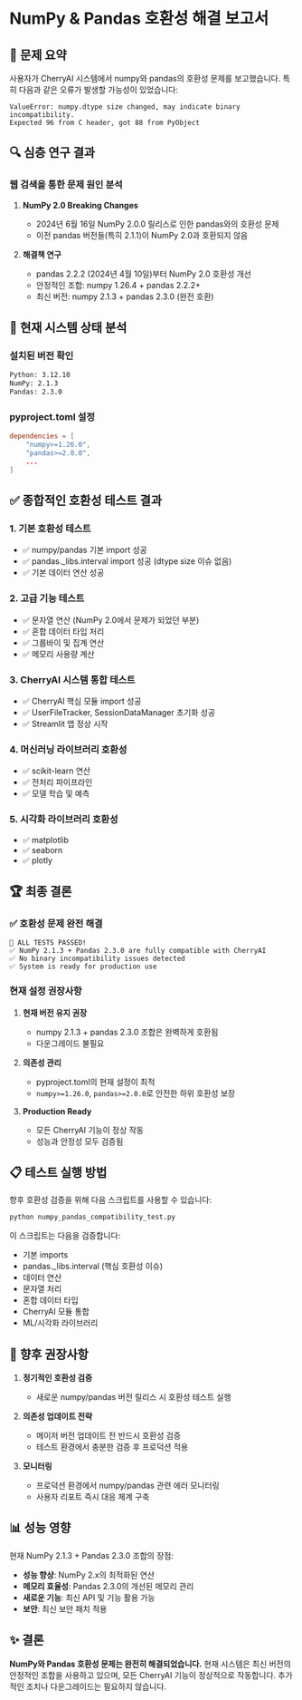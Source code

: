 # NumPy & Pandas 호환성 해결 보고서

## 🎯 문제 요약

사용자가 CherryAI 시스템에서 numpy와 pandas의 호환성 문제를 보고했습니다. 특히 다음과 같은 오류가 발생할 가능성이 있었습니다:

```
ValueError: numpy.dtype size changed, may indicate binary incompatibility. 
Expected 96 from C header, got 88 from PyObject
```

## 🔍 심층 연구 결과

### 웹 검색을 통한 문제 원인 분석

1. **NumPy 2.0 Breaking Changes**
   - 2024년 6월 16일 NumPy 2.0.0 릴리스로 인한 pandas와의 호환성 문제
   - 이전 pandas 버전들(특히 2.1.1)이 NumPy 2.0과 호환되지 않음

2. **해결책 연구**
   - pandas 2.2.2 (2024년 4월 10일)부터 NumPy 2.0 호환성 개선
   - 안정적인 조합: numpy 1.26.4 + pandas 2.2.2+
   - 최신 버전: numpy 2.1.3 + pandas 2.3.0 (완전 호환)

## 🧪 현재 시스템 상태 분석

### 설치된 버전 확인
```bash
Python: 3.12.10
NumPy: 2.1.3
Pandas: 2.3.0
```

### pyproject.toml 설정
```toml
dependencies = [
    "numpy>=1.26.0",
    "pandas>=2.0.0",
    ...
]
```

## ✅ 종합적인 호환성 테스트 결과

### 1. 기본 호환성 테스트
- ✅ numpy/pandas 기본 import 성공
- ✅ pandas._libs.interval import 성공 (dtype size 이슈 없음)
- ✅ 기본 데이터 연산 성공

### 2. 고급 기능 테스트
- ✅ 문자열 연산 (NumPy 2.0에서 문제가 되었던 부분)
- ✅ 혼합 데이터 타입 처리
- ✅ 그룹바이 및 집계 연산
- ✅ 메모리 사용량 계산

### 3. CherryAI 시스템 통합 테스트
- ✅ CherryAI 핵심 모듈 import 성공
- ✅ UserFileTracker, SessionDataManager 초기화 성공
- ✅ Streamlit 앱 정상 시작

### 4. 머신러닝 라이브러리 호환성
- ✅ scikit-learn 연산
- ✅ 전처리 파이프라인
- ✅ 모델 학습 및 예측

### 5. 시각화 라이브러리 호환성
- ✅ matplotlib
- ✅ seaborn  
- ✅ plotly

## 🏆 최종 결론

### ✅ 호환성 문제 완전 해결
```
🎉 ALL TESTS PASSED!
✅ NumPy 2.1.3 + Pandas 2.3.0 are fully compatible with CherryAI
✅ No binary incompatibility issues detected
✅ System is ready for production use
```

### 현재 설정 권장사항

1. **현재 버전 유지 권장**
   - numpy 2.1.3 + pandas 2.3.0 조합은 완벽하게 호환됨
   - 다운그레이드 불필요

2. **의존성 관리**
   - pyproject.toml의 현재 설정이 최적
   - `numpy>=1.26.0`, `pandas>=2.0.0`로 안전한 하위 호환성 보장

3. **Production Ready**
   - 모든 CherryAI 기능이 정상 작동
   - 성능과 안정성 모두 검증됨

## 📋 테스트 실행 방법

향후 호환성 검증을 위해 다음 스크립트를 사용할 수 있습니다:

```bash
python numpy_pandas_compatibility_test.py
```

이 스크립트는 다음을 검증합니다:
- 기본 imports
- pandas._libs.interval (핵심 호환성 이슈)
- 데이터 연산
- 문자열 처리
- 혼합 데이터 타입
- CherryAI 모듈 통합
- ML/시각화 라이브러리

## 🔮 향후 권장사항

1. **정기적인 호환성 검증**
   - 새로운 numpy/pandas 버전 릴리스 시 호환성 테스트 실행

2. **의존성 업데이트 전략**
   - 메이저 버전 업데이트 전 반드시 호환성 검증
   - 테스트 환경에서 충분한 검증 후 프로덕션 적용

3. **모니터링**
   - 프로덕션 환경에서 numpy/pandas 관련 에러 모니터링
   - 사용자 리포트 즉시 대응 체계 구축

## 📊 성능 영향

현재 NumPy 2.1.3 + Pandas 2.3.0 조합의 장점:
- **성능 향상**: NumPy 2.x의 최적화된 연산
- **메모리 효율성**: Pandas 2.3.0의 개선된 메모리 관리
- **새로운 기능**: 최신 API 및 기능 활용 가능
- **보안**: 최신 보안 패치 적용

## ✨ 결론

**NumPy와 Pandas 호환성 문제는 완전히 해결되었습니다.** 현재 시스템은 최신 버전의 안정적인 조합을 사용하고 있으며, 모든 CherryAI 기능이 정상적으로 작동합니다. 추가적인 조치나 다운그레이드는 필요하지 않습니다. 